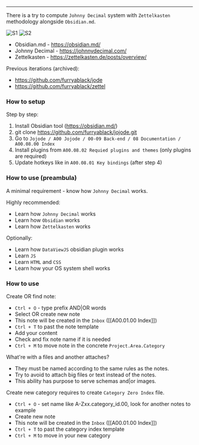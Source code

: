 ---- 

There is a try to compute `Johnny Decimal` system with `Zettelkasten` methodology alongside `Obsidian.md`.

![S1](https://github.com/furryablack/jojode/assets/15697884/8c99c046-af83-4f98-9ecc-3820733e8591)
![S2](https://github.com/furryablack/jojode/assets/15697884/a6dd206f-99d2-475c-b0e3-73fbc64f3d40)

- Obsidian.md - https://obsidian.md/
- Johnny Decimal - https://johnnydecimal.com/
- Zettelkasten - https://zettelkasten.de/posts/overview/

Previous iterations (archived):
- https://github.com/furryablack/jode
- https://github.com/furryablack/zettel


### How to setup

Step by step:
1) Install Obsidian tool (https://obsidian.md/)
2) git clone https://github.com/furryablack/jojode.git
3) Go to `Jojode / A00 Jojode / 00-09 Back-end / 08 Documentation / A00.08.00 Index`
4) Install plugins from `A00.08.02 Requied plugins and themes` (only plugins are required)
5) Update hotkeys like in `A00.08.01 Key bindings` (after step 4)

### How to use (preambula)

A minimal requirement - know how `Johnny Decimal` works.

Highly recommended:
- Learn how `Johnny Decimal` works
- Learn how `Obsidian` works
- Learn how `Zettelkasten` works

Optionally:
- Learn how `DataViewJS` obsidian plugin works
- Learn `JS`
- Learn `HTML` and `CSS`
- Learn how your OS system shell works
  
### How to use 

Create OR find note:
- `Ctrl + O` - type prefix AND|OR words
- Select OR create new note
- This note will be created in the `Inbox` ([[A00.01.00 Index]])
- `Ctrl + T` to past the note template
- Add your content
- Check and fix note name if it is needed
- `Ctrl + M` to move note in the concrete `Project.Area.Category`

What're with a files and another attaches?
- They must be named according to the same rules as the notes.
- Try to avoid to attach big files or text instead of the notes. 
- This ability has purpose to serve schemas and|or images.

Create new category requires to create `Category Zero Index` file.
- `Ctrl + O` - set name like A-Zxx.category_id.00, look for another notes to example
- Create new note
- This note will be created in the `Inbox` ([[A00.01.00 Index]])
- `Ctrl + T` to past the category index template
- `Ctrl + M` to move in your new category
